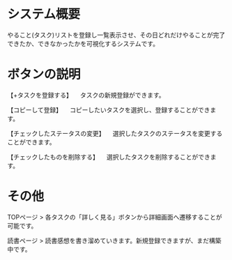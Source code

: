 # システム概要
やること(タスク)リストを登録し一覧表示させ、その日どれだけやることが完了できたか、できなかったかを可視化するシステムです。

# ボタンの説明
【+タスクを登録する】
　タスクの新規登録ができます。

【コピーして登録】
　コピーしたいタスクを選択し、登録することができます。

【チェックしたステータスの変更】
　選択したタスクのステータスを変更することができます。

【チェックしたものを削除する】
　選択したタスクを削除することができます。

# その他
TOPページ > 各タスクの「詳しく見る」ボタンから詳細画面へ遷移することが可能です。

読書ページ > 読書感想を書き溜めていきます。新規登録できますが、まだ構築中です。